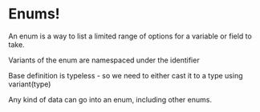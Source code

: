 # Enums!

An enum is a way to list a limited range of options for a variable or field to take.

Variants of the enum are namespaced under the identifier

Base definition is typeless - so we need to either cast it to a type using variant(type)

Any kind of data can go into an enum, including other enums.
